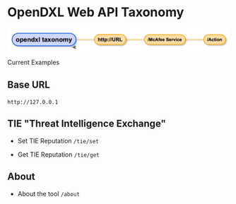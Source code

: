 # OpenDXL Web API Taxonomy

![Taxonomy](./images/taxonomy.jpg)

Current Examples

## Base URL
```http://127.0.0.1```

## TIE "Threat Intelligence Exchange"
* Set TIE Reputation
```/tie/set```

* Get TIE Reputation
```/tie/get```

## About
* About the tool ```/about```
